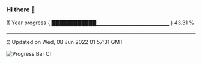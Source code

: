### Hi there 👋

⏳ Year progress { ████████████▁▁▁▁▁▁▁▁▁▁▁▁▁▁▁▁▁▁ } 43.31 %

---

⏰ Updated on Wed, 08 Jun 2022 01:57:31 GMT

![Progress Bar CI](https://github.com/ZhaoGui/ZhaoGui/workflows/Progress%20Bar%20CI/badge.svg)
